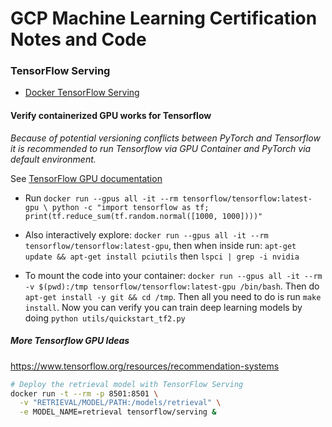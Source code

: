 # GCP Machine Learning Certification Notes and Code

### TensorFlow Serving

* [Docker TensorFlow Serving](https://www.tensorflow.org/tfx/serving/docker)

#### Verify containerized GPU works for Tensorflow

*Because of potential versioning conflicts between PyTorch and Tensorflow it is recommended to run Tensorflow via GPU Container and PyTorch via default environment.* 

See [TensorFlow GPU documentation](https://www.tensorflow.org/install/docker)
* Run `docker run --gpus all -it --rm tensorflow/tensorflow:latest-gpu \
   python -c "import tensorflow as tf; print(tf.reduce_sum(tf.random.normal([1000, 1000])))"`

* Also interactively explore:  `docker run --gpus all -it --rm tensorflow/tensorflow:latest-gpu`, then when inside run:
`apt-get update && apt-get install pciutils` then `lspci | grep -i nvidia`

* To mount the code into your container:  `docker run --gpus all -it --rm -v $(pwd):/tmp tensorflow/tensorflow:latest-gpu /bin/bash`.  Then do `apt-get install -y git && cd /tmp`.  Then all you need to do is run `make install`.  Now you can verify you can train deep learning models by doing `python utils/quickstart_tf2.py`

##### More Tensorflow GPU Ideas

https://www.tensorflow.org/resources/recommendation-systems

```bash
# Deploy the retrieval model with TensorFlow Serving
docker run -t --rm -p 8501:8501 \
  -v "RETRIEVAL/MODEL/PATH:/models/retrieval" \
  -e MODEL_NAME=retrieval tensorflow/serving &
```